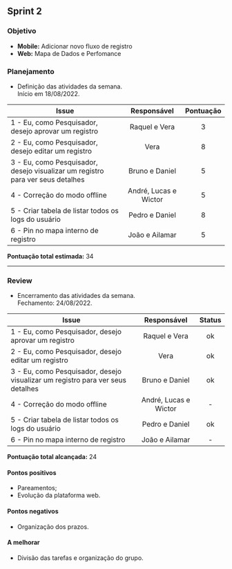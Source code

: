 ## Sprint 2

### Objetivo

- **Mobile:** Adicionar novo fluxo de registro
- **Web:** Mapa de Dados e Perfomance

### Planejamento

- Definição das atividades da semana.  
Início em 18/08/2022. 

**Issue** |**Responsável**| **Pontuação** 
----------|:-------------:|:---------:
1 - Eu, como Pesquisador, desejo aprovar um registro | Raquel e Vera | 3
2 - Eu, como Pesquisador, desejo editar um registro | Vera | 8
3 - Eu, como Pesquisador, desejo visualizar um registro para ver seus detalhes | Bruno e Daniel | 5
4 - Correção do modo offline | André, Lucas e Wictor | 5
5 - Criar tabela de listar todos os logs do usuário | Pedro e Daniel | 8
6 - Pin no mapa interno de registro | João e Ailamar | 5


**Pontuação total estimada:** 34

---

### Review

- Encerramento das atividades da semana.  
Fechamento: 24/08/2022.

**Issue** |**Responsável**| **Status** |
----------| :-----------: | :---------:
1 - Eu, como Pesquisador, desejo aprovar um registro | Raquel e Vera | ok
2 - Eu, como Pesquisador, desejo editar um registro | Vera | ok
3 - Eu, como Pesquisador, desejo visualizar um registro para ver seus detalhes | Bruno e Daniel | ok
4 - Correção do modo offline | André, Lucas e Wictor | -
5 - Criar tabela de listar todos os logs do usuário | Pedro e Daniel | ok
6 - Pin no mapa interno de registro | João e Ailamar | -

**Pontuação total alcançada:** 24

#### Pontos positivos
- Pareamentos;
- Evolução da plataforma web.

#### Pontos negativos
- Organização dos prazos.

#### A melhorar
- Divisão das tarefas e organização do grupo. 
